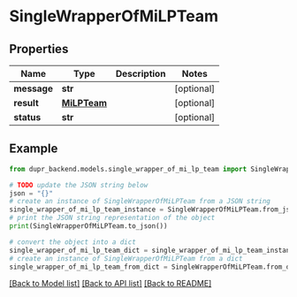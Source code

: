 # SingleWrapperOfMiLPTeam


## Properties

Name | Type | Description | Notes
------------ | ------------- | ------------- | -------------
**message** | **str** |  | [optional] 
**result** | [**MiLPTeam**](MiLPTeam.md) |  | [optional] 
**status** | **str** |  | [optional] 

## Example

```python
from dupr_backend.models.single_wrapper_of_mi_lp_team import SingleWrapperOfMiLPTeam

# TODO update the JSON string below
json = "{}"
# create an instance of SingleWrapperOfMiLPTeam from a JSON string
single_wrapper_of_mi_lp_team_instance = SingleWrapperOfMiLPTeam.from_json(json)
# print the JSON string representation of the object
print(SingleWrapperOfMiLPTeam.to_json())

# convert the object into a dict
single_wrapper_of_mi_lp_team_dict = single_wrapper_of_mi_lp_team_instance.to_dict()
# create an instance of SingleWrapperOfMiLPTeam from a dict
single_wrapper_of_mi_lp_team_from_dict = SingleWrapperOfMiLPTeam.from_dict(single_wrapper_of_mi_lp_team_dict)
```
[[Back to Model list]](../README.md#documentation-for-models) [[Back to API list]](../README.md#documentation-for-api-endpoints) [[Back to README]](../README.md)


